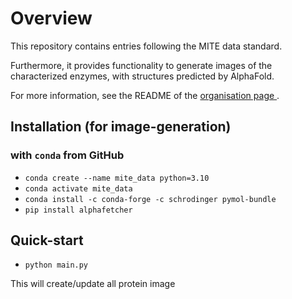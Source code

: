 # Overview

This repository contains entries following the MITE data standard.

Furthermore, it provides functionality to generate images of the characterized enzymes, with structures predicted by AlphaFold.

For more information, see the README of the [organisation page ](https://github.com/mite-standard).

## Installation (for image-generation)

### with `conda` from GitHub

- `conda create --name mite_data python=3.10`
- `conda activate mite_data`
- `conda install -c conda-forge -c schrodinger pymol-bundle`
- `pip install alphafetcher`

## Quick-start

- `python main.py`

This will create/update all protein image